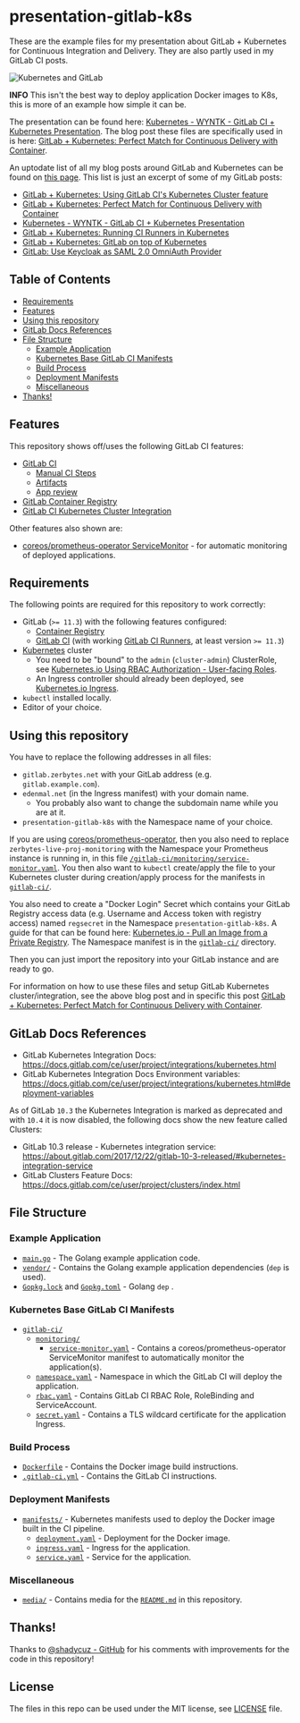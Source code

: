 # presentation-gitlab-k8s

These are the example files for my presentation about GitLab + Kubernetes for Continuous Integration and Delivery. They are also partly used in my GitLab CI posts.

![Kubernetes and GitLab](/media/kubernetes-and-gitLab.png)

**INFO** This isn't the best way to deploy application Docker images to K8s, this is more of an example how simple it can be.

The presentation can be found here: [Kubernetes - WYNTK - GitLab CI + Kubernetes Presentation](https://edenmal.moe/post/2017/Kubernetes-WYNTK-GitLab-CI-Kubernetes-Presentation/).
The blog post these files are specifically used in is here: [GitLab + Kubernetes: Perfect Match for Continuous Delivery with Container](https://edenmal.moe/post/2017/GitLab-Kubernetes-Perfect-Match-for-Continuous-Delivery-with-Container/).

An uptodate list of all my blog posts around GitLab and Kubernetes can be found on [this page](https://edenmal.moe/tags/gitlab/).
This list is just an excerpt of some of my GitLab posts:

* [GitLab + Kubernetes: Using GitLab CI's Kubernetes Cluster feature](https://edenmal.moe/post/2018/GitLab-Kubernetes-Using-GitLab-CIs-Kubernetes-Cluster-feature/)
* [GitLab + Kubernetes: Perfect Match for Continuous Delivery with Container](https://edenmal.moe/post/2017/GitLab-Kubernetes-Perfect-Match-for-Continuous-Delivery-with-Container/)
* [Kubernetes - WYNTK - GitLab CI + Kubernetes Presentation](https://edenmal.moe/post/2017/Kubernetes-WYNTK-GitLab-CI-Kubernetes-Presentation/)
* [GitLab + Kubernetes: Running CI Runners in Kubernetes](https://edenmal.moe/post/2017/GitLab-Kubernetes-Running-CI-Runners-in-Kubernetes/)
* [GitLab + Kubernetes: GitLab on top of Kubernetes](https://edenmal.moe/post/2017/GitLab-Kubernetes-GitLab-on-top-of-Kubernetes/)
* [GitLab: Use Keycloak as SAML 2.0 OmniAuth Provider](https://edenmal.moe/post/2018/GitLab-Keycloak-SAML-2-0-OmniAuth-Provider/)

## Table of Contents

* [Requirements](#requirements)
* [Features](#features)
* [Using this repository](#using-this-repository)
* [GitLab Docs References](#gitlab-docs-references)
* [File Structure](#file-structure)
    * [Example Application](#example-application)
    * [Kubernetes Base GitLab CI Manifests](#kubernetes-base-gitlab-ci-manifests)
    * [Build Process](#build-process)
    * [Deployment Manifests](#deployment-manifests)
    * [Miscellaneous](#miscellaneous)
* [Thanks!](#thanks)

## Features

This repository shows off/uses the following GitLab CI features:
* [GitLab CI](https://docs.gitlab.com/ce/ci/README.html)
    * [Manual CI Steps](https://docs.gitlab.com/ce/ci/yaml/#when-manual)
    * [Artifacts](https://docs.gitlab.com/ce/user/project/pipelines/job_artifacts.html)
    * [App review](https://docs.gitlab.com/ce/ci/review_apps/index.html)
* [GitLab Container Registry](https://docs.gitlab.com/ce/user/project/container_registry.html)
* [GitLab CI Kubernetes Cluster Integration](https://docs.gitlab.com/ce/user/project/clusters/index.html)

Other features also shown are:
* [coreos/prometheus-operator ServiceMonitor]() - for automatic monitoring of deployed applications.

## Requirements

The following points are required for this repository to work correctly:
* GitLab (`>= 11.3`) with the following features configured:
    * [Container Registry](https://docs.gitlab.com/ce/user/project/container_registry.html)
    * [GitLab CI](https://about.gitlab.com/features/gitlab-ci-cd/) (with working [GitLab CI Runners](https://docs.gitlab.com/ce/ci/runners/), at least version `>= 11.3`)
* [Kubernetes](https://kubernetes.io/) cluster
    * You need to be "bound" to the `admin` (`cluster-admin`) ClusterRole, see [Kubernetes.io Using RBAC Authorization - User-facing Roles](https://kubernetes.io/docs/reference/access-authn-authz/rbac/#user-facing-roles).
    * An Ingress controller should already been deployed, see [Kubernetes.io Ingress](https://kubernetes.io/docs/concepts/services-networking/ingress/).
* `kubectl` installed locally.
* Editor of your choice.

## Using this repository

You have to replace the following addresses in all files:
* `gitlab.zerbytes.net` with your GitLab address (e.g. `gitlab.example.com`).
* `edenmal.net` (in the Ingress manifest) with your domain name.
    * You probably also want to change the subdomain name while you are at it.
* `presentation-gitlab-k8s` with the Namespace name of your choice.

If you are using [coreos/prometheus-operator](https://github.com/coreos/prometheus-operator), then you also need to replace
`zerbytes-live-proj-monitoring` with the Namespace your Prometheus instance is running in,
in this file [`/gitlab-ci/monitoring/service-monitor.yaml`](/gitlab-ci/monitoring/service-monitor.yaml).
You then also want to `kubectl` create/apply the file to your Kubernetes cluster during creation/apply process for the manifests in [`gitlab-ci/`](/gitlab-ci/).

You also need to create a "Docker Login" Secret which contains your GitLab Registry access data (e.g. Username and Access token with registry access) named `regsecret` in the Namespace `presentation-gitlab-k8s`.
A guide for that can be found here: [Kubernetes.io - Pull an Image from a Private Registry](https://kubernetes.io/docs/tasks/configure-pod-container/pull-image-private-registry/).
The Namespace manifest is in the [`gitlab-ci/`](/gitlab-ci/) directory.

Then you can just import the repository into your GitLab instance and are ready to go.

For information on how to use these files and setup GitLab Kubernetes cluster/integration, see the above blog post and in specific this post [GitLab + Kubernetes: Perfect Match for Continuous Delivery with Container](https://edenmal.moe/post/2017/GitLab-Kubernetes-Perfect-Match-for-Continuous-Delivery-with-Container/).

## GitLab Docs References

* GitLab Kubernetes Integration Docs: https://docs.gitlab.com/ce/user/project/integrations/kubernetes.html
* GitLab Kubernetes Integration Docs Environment variables: https://docs.gitlab.com/ce/user/project/integrations/kubernetes.html#deployment-variables

As of GitLab `10.3` the Kubernetes Integration is marked as deprecated and with `10.4` it is now disabled, the following docs show the new feature called Clusters:
* GitLab 10.3 release - Kubernetes integration service: https://about.gitlab.com/2017/12/22/gitlab-10-3-released/#kubernetes-integration-service
* GitLab Clusters Feature Docs: https://docs.gitlab.com/ce/user/project/clusters/index.html

## File Structure

### Example Application

* [`main.go`](/main.go) - The Golang example application code.
* [`vendor/`](/vendor/) - Contains the Golang example application dependencies (`dep` is used).
* [`Gopkg.lock`](`/Gopkg.lock`) and [`Gopkg.toml`](`/Gopkg.toml`) - Golang `dep` .

### Kubernetes Base GitLab CI Manifests

* [`gitlab-ci/`](/gitlab-ci/)
    * [`monitoring/`](/gitlab-ci/monitoring/)
        * [`service-monitor.yaml`](/gitlab-ci/monitoring/service-monitor.yaml) - Contains a coreos/prometheus-operator ServiceMonitor manifest to automatically monitor the application(s).
    * [`namespace.yaml`](/gitlab-ci/namespace.yaml) - Namespace in which the GitLab CI will deploy the application.
    * [`rbac.yaml`](/gitlab-ci/rbac.yaml) - Contains GitLab CI RBAC Role, RoleBinding and ServiceAccount.
    * [`secret.yaml`](/gitlab-ci/secret.yaml) - Contains a TLS wildcard certificate for the application Ingress.

### Build Process

* [`Dockerfile`](/Dockerfile) - Contains the Docker image build instructions.
* [`.gitlab-ci.yml`](/.gitlab-ci.yml) - Contains the GitLab CI instructions.

### Deployment Manifests

* [`manifests/`](/manifests/) - Kubernetes manifests used to deploy the Docker image built in the CI pipeline.
    * [`deployment.yaml`](/manifests/deployment.yaml) - Deployment for the Docker image.
    * [`ingress.yaml`](/manifests/ingress.yaml) - Ingress for the application.
    * [`service.yaml`](/manifests/service.yaml) - Service for the application.

### Miscellaneous

* [`media/`](/media/) - Contains media for the [`README.md`](/README.md) in this repository.

## Thanks!

Thanks to [@shadycuz - GitHub](https://github.com/shadycuz) for his comments with improvements for the code in this repository!

## License

The files in this repo can be used under the MIT license, see [LICENSE](/LICENSE) file.
